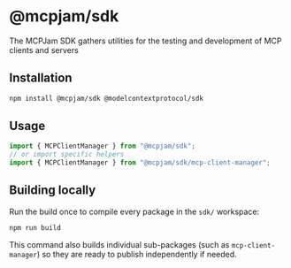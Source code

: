 # @mcpjam/sdk

The MCPJam SDK gathers utilities for the testing and development of MCP clients and servers

## Installation

```bash
npm install @mcpjam/sdk @modelcontextprotocol/sdk
```

## Usage

```ts
import { MCPClientManager } from "@mcpjam/sdk";
// or import specific helpers
import { MCPClientManager } from "@mcpjam/sdk/mcp-client-manager";
```

## Building locally

Run the build once to compile every package in the `sdk/` workspace:

```bash
npm run build
```

This command also builds individual sub-packages (such as `mcp-client-manager`) so they are ready to publish independently if needed.
